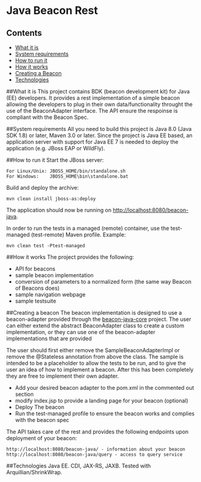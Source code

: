 # Java Beacon Rest

## Contents

* [What it is](#what-it-is)
* [System requirements](#system-requirements)
* [How to run it](#how-to-run-it)
* [How it works](#how-it-works)
* [Creating a Beacon](#creating-a-beacon)
* [Technologies](#technologies)

##What it is
This project contains BDK (beacon development kit) for Java (EE) developers. It provides a rest implementation of a simple beacon allowing the developers to plug in their own data/functionality throught the use of the BeaconAdapter interface. The API ensure the respoinse is compliant with the Beacon Spec.

##System requirements
All you need to build this project is Java 8.0 (Java SDK 1.8) or later, Maven 3.0 or later. Since the project is Java EE based, an application server with support for Java EE 7 is needed to deploy the application (e.g. JBoss EAP or WildFly).

##How to run it
Start the JBoss server:

    For Linux/Unix: JBOSS_HOME/bin/standalone.sh
    For Windows: 	JBOSS_HOME\bin\standalone.bat

Build and deploy the archive:

    mvn clean install jboss-as:deploy

The application should now be running on <http://localhost:8080/beacon-java>.

In order to run the tests in a managed (remote) container, use the test-managed (test-remote) Maven profile. Example:

    mvn clean test -Ptest-managed

##How it works
The project provides the following:
- API for beacons
- sample beacon implementation
- conversion of parameters to a normalized form (the same way Beacon of Beacons does)
- sample navigation webpage
- sample testsuite

##Creating a beacon
The beacon implementation is designed to use a beacon-adapter provided through the [beacon-java-core](/beacon-java-core) project. The user can either extend the abstract BeaconAdapter class to create a custom implementation, or they can use one of the beacon-adapter implementations that are provided

The user should first either remove the SampleBeaconAdapterImpl or remove the @Stateless annotation from above the class. The sample is intended to be a placeholder to allow the tests to be run, and to give the user an idea of how to implement a beacon. After this has been completely they are free to implement their own adapter.

- Add your desired beacon adapter to the pom.xml in the commented out section
- modify index.jsp to provide a landing page for your beacon (optional)
- Deploy The beacon
- Run the test-managed profile to ensure the beacon works and complies with the beacon spec

The API takes care of the rest and provides the following endpoints upon deployment of your beacon:

    http://localhost:8080/beacon-java/ - information about your beacon
    http://localhost:8080/beacon-java/query - access to query service

##Technologies
Java EE. CDI, JAX-RS, JAXB. Tested with Arquillian/ShrinkWrap.
